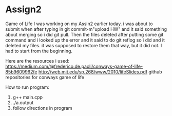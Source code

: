 # Assign2
Game of Life
I was working on my Assin2 earlier today. i was about to submit when after typing in git commit-m"upload HW" and it said something about merging so i did git pull. Then the files deleted after putting some git command and i looked up the error and it said to do git reflog so i did and it deleted my files. it was supposed to restore them that way, but it did not. I had to start from the beginning.

Here are the resources i used:
https://medium.com/@frederico.de.paoli/conways-game-of-life-85b9609962fe
http://web.mit.edu/sp.268/www/2010/lifeSlides.pdf
github repositories for conways game of life


How to run program:
1) g++ main.cpp
2) ./a.output
3) follow directions in program
